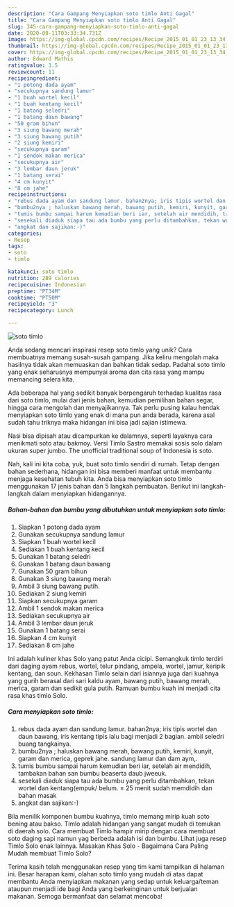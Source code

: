 ```yaml
---
description: "Cara Gampang Menyiapkan soto timlo Anti Gagal"
title: "Cara Gampang Menyiapkan soto timlo Anti Gagal"
slug: 345-cara-gampang-menyiapkan-soto-timlo-anti-gagal
date: 2020-08-11T03:33:34.731Z
image: https://img-global.cpcdn.com/recipes/Recipe_2015_01_01_23_13_34_418_92e98699ccba22d46cd3/751x532cq70/soto-timlo-foto-resep-utama.jpg
thumbnail: https://img-global.cpcdn.com/recipes/Recipe_2015_01_01_23_13_34_418_92e98699ccba22d46cd3/751x532cq70/soto-timlo-foto-resep-utama.jpg
cover: https://img-global.cpcdn.com/recipes/Recipe_2015_01_01_23_13_34_418_92e98699ccba22d46cd3/751x532cq70/soto-timlo-foto-resep-utama.jpg
author: Edward Mathis
ratingvalue: 3.5
reviewcount: 11
recipeingredient:
- "1 potong dada ayam"
- "secukupnya sandung lamur"
- "1 buah wortel kecil"
- "1 buah kentang kecil"
- "1 batang seledri"
- "1 batang daun bawang"
- "50 gram bihun"
- "3 siung bawang merah"
- "3 siung bawang putih"
- "2 siung kemiri"
- "secukupnya garam"
- "1 sendok makan merica"
- "secukupnya air"
- "3 lembar daun jeruk"
- "1 batang serai"
- "4 cm kunyit"
- "8 cm jahe"
recipeinstructions:
- "rebus dada ayam dan sandung lamur. bahan2nya; iris tipis wortel dan daun bawang, iris kentang tipis lalu bagi menjadi 2 bagian. ambil seledri buang tangkainya."
- "bumbu2nya ; haluskan bawang merah, bawang putih, kemiri, kunyit, garam dan merica, geprek jahe. sandung lamur dan dam aym,."
- "tumis bumbu sampai harum kemudian beri iar, setelah air mendidih, tambakan bahan san bumbu beaserta daub jweeuk."
- "sesekali diaduk siapa tau ada bumbu yang perlu ditambahkan, tekan wortel dan kentang(empuk/ belum. ± 25 menit sudah memdidih dan bahan masak"
- "angkat dan sajikan:-)"
categories:
- Resep
tags:
- soto
- timlo

katakunci: soto timlo 
nutrition: 289 calories
recipecuisine: Indonesian
preptime: "PT34M"
cooktime: "PT50M"
recipeyield: "3"
recipecategory: Lunch

---
```



![soto timlo](https://img-global.cpcdn.com/recipes/Recipe_2015_01_01_23_13_34_418_92e98699ccba22d46cd3/751x532cq70/soto-timlo-foto-resep-utama.jpg)

Anda sedang mencari inspirasi resep soto timlo yang unik? Cara membuatnya memang susah-susah gampang. Jika keliru mengolah maka hasilnya tidak akan memuaskan dan bahkan tidak sedap. Padahal soto timlo yang enak seharusnya mempunyai aroma dan cita rasa yang mampu memancing selera kita.

Ada beberapa hal yang sedikit banyak berpengaruh terhadap kualitas rasa dari soto timlo, mulai dari jenis bahan, kemudian pemilihan bahan segar, hingga cara mengolah dan menyajikannya. Tak perlu pusing kalau hendak menyiapkan soto timlo yang enak di mana pun anda berada, karena asal sudah tahu triknya maka hidangan ini bisa jadi sajian istimewa.

Nasi bisa dipisah atau dicampurkan ke dalamnya, seperti layaknya cara menikmati soto atau bakmoy. Versi Timlo Sastro memakai sosis solo dalam ukuran super jumbo. The unofficial traditional soup of Indonesia is soto.


Nah, kali ini kita coba, yuk, buat soto timlo sendiri di rumah. Tetap dengan bahan sederhana, hidangan ini bisa memberi manfaat untuk membantu menjaga kesehatan tubuh kita. Anda bisa menyiapkan soto timlo menggunakan 17 jenis bahan dan 5 langkah pembuatan. Berikut ini langkah-langkah dalam menyiapkan hidangannya.

<!--inarticleads1-->

##### Bahan-bahan dan bumbu yang dibutuhkan untuk menyiapkan soto timlo:

1. Siapkan 1 potong dada ayam
1. Gunakan secukupnya sandung lamur
1. Siapkan 1 buah wortel kecil
1. Sediakan 1 buah kentang kecil
1. Gunakan 1 batang seledri
1. Gunakan 1 batang daun bawang
1. Gunakan 50 gram bihun
1. Gunakan 3 siung bawang merah
1. Ambil 3 siung bawang putih.
1. Sediakan 2 siung kemiri
1. Siapkan secukupnya garam
1. Ambil 1 sendok makan merica
1. Sediakan secukupnya air
1. Ambil 3 lembar daun jeruk
1. Gunakan 1 batang serai
1. Siapkan 4 cm kunyit
1. Sediakan 8 cm jahe


Ini adalah kuliner khas Solo yang patut Anda cicipi. Semangkuk timlo terdiri dari daging ayam rebus, wortel, telur pindang, ampela, wortel, jamur, keripik kentang, dan soun. Kekhasan Timlo selain dari isiannya juga dari kuahnya yang gurih berasal dari sari kaldu ayam, bawang putih, bawang merah, merica, garam dan sedikit gula putih. Ramuan bumbu kuah ini menjadi cita rasa khas timlo Solo. 

<!--inarticleads2-->

##### Cara menyiapkan soto timlo:

1. rebus dada ayam dan sandung lamur. bahan2nya; iris tipis wortel dan daun bawang, iris kentang tipis lalu bagi menjadi 2 bagian. ambil seledri buang tangkainya.
1. bumbu2nya ; haluskan bawang merah, bawang putih, kemiri, kunyit, garam dan merica, geprek jahe. sandung lamur dan dam aym,.
1. tumis bumbu sampai harum kemudian beri iar, setelah air mendidih, tambakan bahan san bumbu beaserta daub jweeuk.
1. sesekali diaduk siapa tau ada bumbu yang perlu ditambahkan, tekan wortel dan kentang(empuk/ belum. ± 25 menit sudah memdidih dan bahan masak
1. angkat dan sajikan:-)


Bila menilik komponen bumbu kuahnya, timlo memang mirip kuah soto bening atau bakso. Timlo adalah hidangan yang sangat mudah di temukan di daerah solo. Cara membuat Timlo hampir mirip dengan cara membuat soto daging sapi namun yag berbeda adalah isi dan bumbu. Lihat juga resep Timlo Solo enak lainnya. Masakan Khas Solo - Bagaimana Cara Paling Mudah membuat Timlo Solo? 

Terima kasih telah menggunakan resep yang tim kami tampilkan di halaman ini. Besar harapan kami, olahan soto timlo yang mudah di atas dapat membantu Anda menyiapkan makanan yang sedap untuk keluarga/teman ataupun menjadi ide bagi Anda yang berkeinginan untuk berjualan makanan. Semoga bermanfaat dan selamat mencoba!
